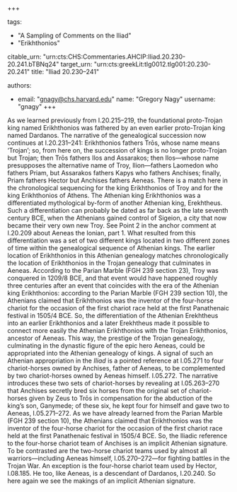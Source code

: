+++

tags:
- "A Sampling of Comments on the Iliad"
- "Erikhthonios"

citable_urn: "urn:cts:CHS:Commentaries.AHCIP:Iliad.20.230-20.241.bTBNq24"
target_urn: "urn:cts:greekLit:tlg0012.tlg001:20.230-20.241"
title: "Iliad 20.230–241"

authors:
- email: "gnagy@chs.harvard.edu"
  name: "Gregory Nagy"
  username: "gnagy"
+++

<p>As we learned previously from I.20.215–219, the foundational proto-Trojan king named Erikhthonios was fathered by an even earlier proto-Trojan king named Dardanos. The narrative of the genealogical succession now continues at I.20.231–241: Erikhthonios fathers Trōs, whose name means ‘Trojan’; so, from here on, the succession of kings is no longer proto-Trojan but Trojan; then Trōs fathers Ilos and Assarakos; then Ilos—whose name presupposes the alternative name of Troy, Ilion—fathers Laomedon who fathers Priam, but Assarakos fathers Kapys who fathers Anchises; finally, Priam fathers Hector but Anchises fathers Aeneas. There is a match here in the chronological sequencing for the king Erikhthonios of Troy and for the king Erikhthonios of Athens. The Athenian king Erikhthonios was a differentiated mythological by-form of another Athenian king, Erekhtheus. Such a differentiation can probably be dated as far back as the late seventh century BCE, when the Athenians gained control of Sigeion, a city that now became their very own new Troy. See Point 2 in the anchor comment at I.20.209 about Aeneas the Ionian, part 1. What resulted from this differentiation was a set of two different kings located in two different zones of time within the genealogical sequence of Athenian kings. The earlier location of Erikhthonios in this Athenian genealogy matches chronologically the location of Erikhthonios in the Trojan genealogy that culminates in Aeneas. According to the Parian Marble (FGH 239 section 23), Troy was conquered in 1209/8 BCE, and that event would have happened roughly three centuries after an event that coincides with the era of the Athenian king Erikhthonios: according to the Parian Marble (FGH 239 section 10), the Athenians claimed that Erikhthonios was the inventor of the four-horse chariot for the occasion of the first chariot race held at the first Panathenaic festival in 1505/4 BCE. So, the differentiation of the Athenian Erekhtheus into an earlier Erikhthonios and a later Erekhtheus made it possible to connect more easily the Athenian Erikhthonios with the Trojan Erikhthonios, ancestor of Aeneas. This way, the prestige of the Trojan genealogy, culminating in the dynastic figure of the epic hero Aeneas, could be appropriated into the Athenian genealogy of kings. A signal of such an Athenian appropriation in the <em>Iliad</em> is a pointed reference at I.05.271 to four chariot-horses owned by Anchises, father of Aeneas, to be complemented by two chariot-horses owned by Aeneas himself. I.05.272. The narrative introduces these two sets of chariot-horses by revealing at I.05.263–270 that Anchises secretly bred six horses from the original set of chariot-horses given by Zeus to Trōs in compensation for the abduction of the king’s son, Ganymede; of these six, he kept four for himself and gave two to Aeneas, I.05.271–272. As we have already learned from the Parian Marble (FGH 239 section 10), the Athenians claimed that Erikhthonios was the inventor of the four-horse chariot for the occasion of the first chariot race held at the first Panathenaic festival in 1505/4 BCE. So, the Iliadic reference to the four-horse chariot team of Anchises is an implicit Athenian signature. To be contrasted are the two-horse chariot teams used by almost all warriors—including Aeneas himself, I.05.270–272—for fighting battles in the Trojan War. An exception is the four-horse chariot team used by Hector, I.08.185. He too, like Aeneas, is a descendant of Dardanos, I.20.240. So here again we see the makings of an implicit Athenian signature.  </p>